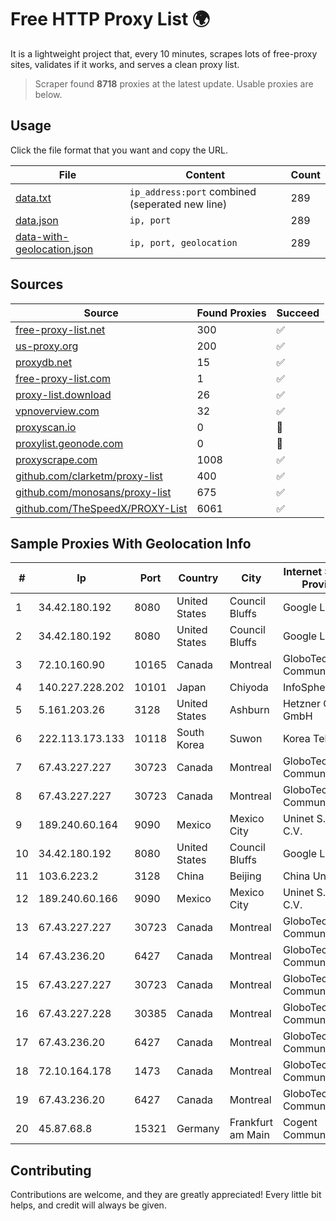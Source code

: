 
# Free HTTP Proxy List 🌍

It is a lightweight project that, every 10 minutes, scrapes lots of free-proxy sites, validates if it works, and serves a clean proxy list.


> Scraper found **8718** proxies at the latest update. Usable proxies are below.

## Usage

Click the file format that you want and copy the URL.


|File|Content|Count|
|----|-------|-----|
|[data.txt](https://raw.githubusercontent.com/themiralay/Proxy-List-World/master/data.txt)|`ip_address:port` combined (seperated new line)|289|
|[data.json](https://raw.githubusercontent.com/themiralay/Proxy-List-World/master/data.json)|`ip, port`|289|
|[data-with-geolocation.json](https://raw.githubusercontent.com/themiralay/Proxy-List-World/master/data-with-geolocation.json)|`ip, port, geolocation`|289|

## Sources

|Source|Found Proxies|Succeed|
|------|-------------|-------|
|[free-proxy-list.net](https://free-proxy-list.net)|300|✅|
|[us-proxy.org](https://www.us-proxy.org)|200|✅|
|[proxydb.net](http://proxydb.net)|15|✅|
|[free-proxy-list.com](https://free-proxy-list.com/?page=&port=&type%5B%5D=http&type%5B%5D=https&up_time=0&search=Search)|1|✅|
|[proxy-list.download](https://www.proxy-list.download/HTTP)|26|✅|
|[vpnoverview.com](https://vpnoverview.com/privacy/anonymous-browsing/free-proxy-servers)|32|✅|
|[proxyscan.io](https://www.proxyscan.io)|0|🚫|
|[proxylist.geonode.com](https://proxylist.geonode.com/api/proxy-list?limit=300&page=1&sort_by=lastChecked&sort_type=desc&protocols=http,https)|0|🚫|
|[proxyscrape.com](https://api.proxyscrape.com/v2/?request=displayproxies&protocol=http&timeout=10000&country=all&ssl=all&anonymity=all)|1008|✅|
|[github.com/clarketm/proxy-list](https://raw.githubusercontent.com/clarketm/proxy-list/master/proxy-list-raw.txt)|400|✅|
|[github.com/monosans/proxy-list](https://raw.githubusercontent.com/monosans/proxy-list/main/proxies/http.txt)|675|✅|
|[github.com/TheSpeedX/PROXY-List](https://raw.githubusercontent.com/TheSpeedX/PROXY-List/master/http.txt)|6061|✅|


## Sample Proxies With Geolocation Info

|#|Ip|Port|Country|City|Internet Service Provider|
|-|--|----|-------|----|-------------------------|
|1|34.42.180.192|8080|United States|Council Bluffs|Google LLC|
|2|34.42.180.192|8080|United States|Council Bluffs|Google LLC|
|3|72.10.160.90|10165|Canada|Montreal|GloboTech Communications|
|4|140.227.228.202|10101|Japan|Chiyoda|InfoSphere|
|5|5.161.203.26|3128|United States|Ashburn|Hetzner Online GmbH|
|6|222.113.173.133|10118|South Korea|Suwon|Korea Telecom|
|7|67.43.227.227|30723|Canada|Montreal|GloboTech Communications|
|8|67.43.227.227|30723|Canada|Montreal|GloboTech Communications|
|9|189.240.60.164|9090|Mexico|Mexico City|Uninet S.A. de C.V.|
|10|34.42.180.192|8080|United States|Council Bluffs|Google LLC|
|11|103.6.223.2|3128|China|Beijing|China Unicom|
|12|189.240.60.166|9090|Mexico|Mexico City|Uninet S.A. de C.V.|
|13|67.43.227.227|30723|Canada|Montreal|GloboTech Communications|
|14|67.43.236.20|6427|Canada|Montreal|GloboTech Communications|
|15|67.43.227.227|30723|Canada|Montreal|GloboTech Communications|
|16|67.43.227.228|30385|Canada|Montreal|GloboTech Communications|
|17|67.43.236.20|6427|Canada|Montreal|GloboTech Communications|
|18|72.10.164.178|1473|Canada|Montreal|GloboTech Communications|
|19|67.43.236.20|6427|Canada|Montreal|GloboTech Communications|
|20|45.87.68.8|15321|Germany|Frankfurt am Main|Cogent Communications|



## Contributing

Contributions are welcome, and they are greatly appreciated! Every
little bit helps, and credit will always be given.

